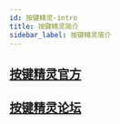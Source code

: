 ```yaml
---
id: 按键精灵-intro
title: 按键精灵简介
sidebar_label: 按键精灵简介
---
```

## [按键精灵官方](https://www.anjian.com/)

## [按键精灵论坛](https://bbs.anjian.com/)








